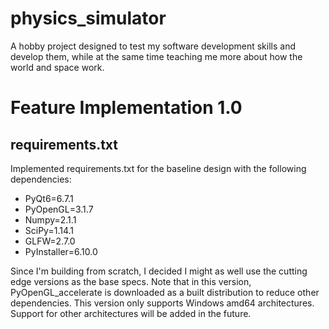 # physics_simulator
A hobby project designed to test my software development skills and develop them, while at the same time teaching me more about how the world and space work.

# Feature Implementation 1.0

## requirements.txt
Implemented requirements.txt for the baseline design with the following dependencies:
<UL>
<LI>PyQt6=6.7.1</LI>
<LI>PyOpenGL=3.1.7</LI>
<LI>Numpy=2.1.1</LI>
<LI>SciPy=1.14.1</LI>
<LI>GLFW=2.7.0</LI>
<LI>PyInstaller=6.10.0</LI>
</UL>

Since I'm building from scratch, I decided I might as well use the cutting edge versions as the base specs. Note that in this version, PyOpenGL_accelerate is downloaded as a built distribution to reduce other dependencies. This version only supports Windows amd64 architectures. Support for other architectures will be added in the future.